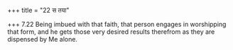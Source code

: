 +++
title = "22 स तया"

+++
7.22 Being imbued with that faith, that person engages in worshipping
that form, and he gets those very desired results therefrom as they are
dispensed by Me alone.
